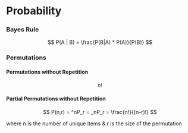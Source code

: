 # Probability

### Bayes Rule

$$
P(A | B) = \frac{P(B|A) * P(A)}{P(B)}
$$

### Permutations

#### Permutations without Repetition

$$
n!
$$

#### Partial Permutations without Repetition

$$
P(n,r) = ^nP_r = _nP_r = \frac{n!}{(n-r)!}
$$

where n is the number of unique items & r is the size of the permutation

